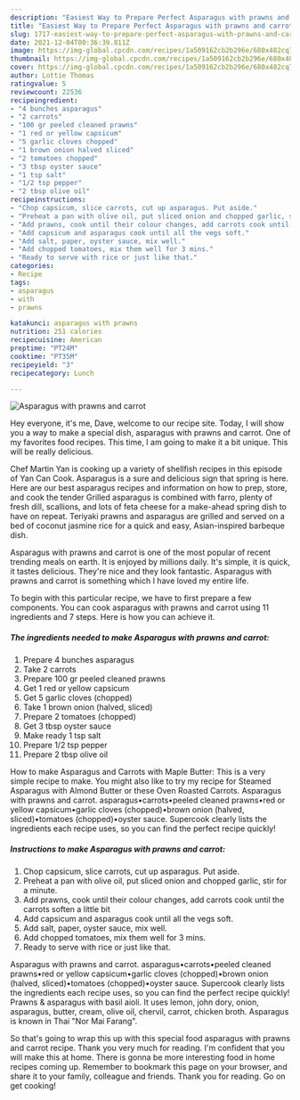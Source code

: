 ```yaml
---
description: "Easiest Way to Prepare Perfect Asparagus with prawns and carrot"
title: "Easiest Way to Prepare Perfect Asparagus with prawns and carrot"
slug: 1717-easiest-way-to-prepare-perfect-asparagus-with-prawns-and-carrot
date: 2021-12-04T00:36:39.811Z
image: https://img-global.cpcdn.com/recipes/1a509162cb2b296e/680x482cq70/asparagus-with-prawns-and-carrot-recipe-main-photo.jpg
thumbnail: https://img-global.cpcdn.com/recipes/1a509162cb2b296e/680x482cq70/asparagus-with-prawns-and-carrot-recipe-main-photo.jpg
cover: https://img-global.cpcdn.com/recipes/1a509162cb2b296e/680x482cq70/asparagus-with-prawns-and-carrot-recipe-main-photo.jpg
author: Lottie Thomas
ratingvalue: 5
reviewcount: 22536
recipeingredient:
- "4 bunches asparagus"
- "2 carrots"
- "100 gr peeled cleaned prawns"
- "1 red or yellow capsicum"
- "5 garlic cloves chopped"
- "1 brown onion halved sliced"
- "2 tomatoes chopped"
- "3 tbsp oyster sauce"
- "1 tsp salt"
- "1/2 tsp pepper"
- "2 tbsp olive oil"
recipeinstructions:
- "Chop capsicum, slice carrots, cut up asparagus. Put aside."
- "Preheat a pan with olive oil, put sliced onion and chopped garlic, stir for a minute."
- "Add prawns, cook until their colour changes, add carrots cook until the carrots soften a little bit"
- "Add capsicum and asparagus cook until all the vegs soft."
- "Add salt, paper, oyster sauce, mix well."
- "Add chopped tomatoes, mix them well for 3 mins."
- "Ready to serve with rice or just like that."
categories:
- Recipe
tags:
- asparagus
- with
- prawns

katakunci: asparagus with prawns 
nutrition: 251 calories
recipecuisine: American
preptime: "PT24M"
cooktime: "PT35M"
recipeyield: "3"
recipecategory: Lunch

---
```



![Asparagus with prawns and carrot](https://img-global.cpcdn.com/recipes/1a509162cb2b296e/680x482cq70/asparagus-with-prawns-and-carrot-recipe-main-photo.jpg)

Hey everyone, it's me, Dave, welcome to our recipe site. Today, I will show you a way to make a special dish, asparagus with prawns and carrot. One of my favorites food recipes. This time, I am going to make it a bit unique. This will be really delicious.

Chef Martin Yan is cooking up a variety of shellfish recipes in this episode of Yan Can Cook. Asparagus is a sure and delicious sign that spring is here. Here are our best asparagus recipes and information on how to prep, store, and cook the tender Grilled asparagus is combined with farro, plenty of fresh dill, scallions, and lots of feta cheese for a make-ahead spring dish to have on repeat. Teriyaki prawns and asparagus are grilled and served on a bed of coconut jasmine rice for a quick and easy, Asian-inspired barbeque dish.

Asparagus with prawns and carrot is one of the most popular of recent trending meals on earth. It is enjoyed by millions daily. It's simple, it is quick, it tastes delicious. They're nice and they look fantastic. Asparagus with prawns and carrot is something which I have loved my entire life.


To begin with this particular recipe, we have to first prepare a few components. You can cook asparagus with prawns and carrot using 11 ingredients and 7 steps. Here is how you can achieve it.

<!--inarticleads1-->

##### The ingredients needed to make Asparagus with prawns and carrot:

1. Prepare 4 bunches asparagus
1. Take 2 carrots
1. Prepare 100 gr peeled cleaned prawns
1. Get 1 red or yellow capsicum
1. Get 5 garlic cloves (chopped)
1. Take 1 brown onion (halved, sliced)
1. Prepare 2 tomatoes (chopped)
1. Get 3 tbsp oyster sauce
1. Make ready 1 tsp salt
1. Prepare 1/2 tsp pepper
1. Prepare 2 tbsp olive oil


How to make Asparagus and Carrots with Maple Butter: This is a very simple recipe to make. You might also like to try my recipe for Steamed Asparagus with Almond Butter or these Oven Roasted Carrots. Asparagus with prawns and carrot. asparagus•carrots•peeled cleaned prawns•red or yellow capsicum•garlic cloves (chopped)•brown onion (halved, sliced)•tomatoes (chopped)•oyster sauce. Supercook clearly lists the ingredients each recipe uses, so you can find the perfect recipe quickly! 

<!--inarticleads2-->

##### Instructions to make Asparagus with prawns and carrot:

1. Chop capsicum, slice carrots, cut up asparagus. Put aside.
1. Preheat a pan with olive oil, put sliced onion and chopped garlic, stir for a minute.
1. Add prawns, cook until their colour changes, add carrots cook until the carrots soften a little bit
1. Add capsicum and asparagus cook until all the vegs soft.
1. Add salt, paper, oyster sauce, mix well.
1. Add chopped tomatoes, mix them well for 3 mins.
1. Ready to serve with rice or just like that.


Asparagus with prawns and carrot. asparagus•carrots•peeled cleaned prawns•red or yellow capsicum•garlic cloves (chopped)•brown onion (halved, sliced)•tomatoes (chopped)•oyster sauce. Supercook clearly lists the ingredients each recipe uses, so you can find the perfect recipe quickly! Prawns &amp; asparagus with basil aioli. It uses lemon, john dory, onion, asparagus, butter, cream, olive oil, chervil, carrot, chicken broth. Asparagus is known in Thai "Nor Mai Farang". 

So that's going to wrap this up with this special food asparagus with prawns and carrot recipe. Thank you very much for reading. I'm confident that you will make this at home. There is gonna be more interesting food in home recipes coming up. Remember to bookmark this page on your browser, and share it to your family, colleague and friends. Thank you for reading. Go on get cooking!
